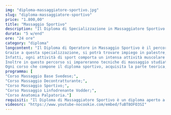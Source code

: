 ```yaml
---
img: "diploma-massaggiatore-sportivo.jpg"
slug: "diploma-massaggiatore-sportivo"
price: "1.800,00"
title: "Massaggio Sportivo"
description: "Il Diploma di Specializzazione in Massaggiatore Sportivo è un percorso completo composto da 5 corsi ideato per tutti coloro che desiderano diventare massaggiatori qualificati per il settore sportivo e poter lavorare con atleti e squadre di tutte le discipline, professioniste e non, palestre, sale pesi etc..."
durata: "5 w/end"
ore: "24 ore"
category: "diploma"
longcontent: "Il Diploma di Operatore in Massaggio Sportivo è il percorso di studi ideale per chi desidera specializzarsi in queste tecniche adatte ad assistere gli atleti e poter trovare impiego in un settore in costante crescita come quello dello sport.
Grazie a questa specializzazione, si potrà trovare impiego in palestre, sale pesi, squadre sportive, piscine, assistenza ad atleti professionisti e non, etc...
Infatti, ogni attività di sport comporta un intensa attività muscolare che richiede lo smaltimento della fatica data da corse prolungate, scatti ripetuti, salti...
Inoltre in questo percorso si impareranno tecniche di massaggio studiate apposta per massimizzare la prestazione sportiva pre, infra e post gara.
Ogni corso che compone il diploma sportivo, acquisita la parte teorica, verterà principalmente sulla parte di pratica concentrandosi all&apos;apprendimento delle tecniche del massaggio e degli schemi di lavoro in modo tale da mettere l&apos;allievo in condizione, una volta terminato il percorso, di praticare in totale autonomia."
programma: [
"Corso Massaggio Base Svedese;",
"Corso Massaggio Decontratturante;",
"Corso Massaggio Sportivo;",
"Corso Massaggio Linfodrenante Vodder;",
"Corso Anatomia Palpatoria."]
requisiti: "Il Diploma di Massaggiatore Sportivo è un diploma aperto a tutti poichè completo e in grado di portare l' allievo con la passione per il mondo del benessere, anche totalmente a digiuno delle tecniche di massaggio, a diventare professionista."
videosrc: "https://www.youtube-nocookie.com/embed/fuBT8OFO3SI"
---
```

